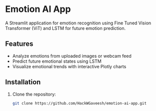 # Emotion AI App

A Streamlit application for emotion recognition using Fine Tuned Vision Transformer (ViT) and LSTM for future emotion prediction.

## Features
- Analyze emotions from uploaded images or webcam feed
- Predict future emotional states using LSTM
- Visualize emotional trends with interactive Plotly charts

## Installation
1. Clone the repository:
   ```bash
   git clone https://github.com/HackWGaveesh/emotion-ai-app.git
